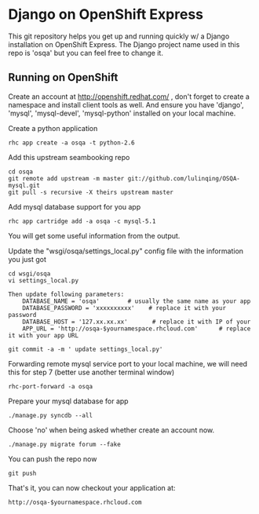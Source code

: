 Django on OpenShift Express
============================

This git repository helps you get up and running quickly w/ a Django installation
on OpenShift Express.  The Django project name used in this repo is 'osqa'
but you can feel free to change it. 

Running on OpenShift
----------------------------

Create an account at http://openshift.redhat.com/ , don't forget to create a namespace and install client tools as well. And ensure you have 'django', 'mysql', 'mysql-devel', 'mysql-python' installed on your local machine.

Create a python application

    rhc app create -a osqa -t python-2.6

Add this upstream seambooking repo

    cd osqa
    git remote add upstream -m master git://github.com/lulinqing/OSQA-mysql.git
    git pull -s recursive -X theirs upstream master

Add mysql database support for you app

    rhc app cartridge add -a osqa -c mysql-5.1

You will get some useful information from the output.

Update the "wsgi/osqa/settings_local.py" config file with the information you just got

    cd wsgi/osqa
    vi settings_local.py

    Then update following parameters:
        DATABASE_NAME = 'osqa'        # usually the same name as your app
        DATABASE_PASSWORD = 'xxxxxxxxxx'    # replace it with your password
        DATABASE_HOST = '127.xx.xx.xx'       # replace it with IP of your
        APP_URL = 'http://osqa-$yournamespace.rhcloud.com'      # replace it with your app URL

    git commit -a -m ' update settings_local.py'

Forwarding remote mysql service port to your local machine, we will need this for step 7 (better use another terminal window)

    rhc-port-forward -a osqa

Prepare your mysql database for app

    ./manage.py syncdb --all

Choose 'no' when being asked whether create an account now.

    ./manage.py migrate forum --fake

You can push the repo now

    git push

That's it, you can now checkout your application at:

    http://osqa-$yournamespace.rhcloud.com

